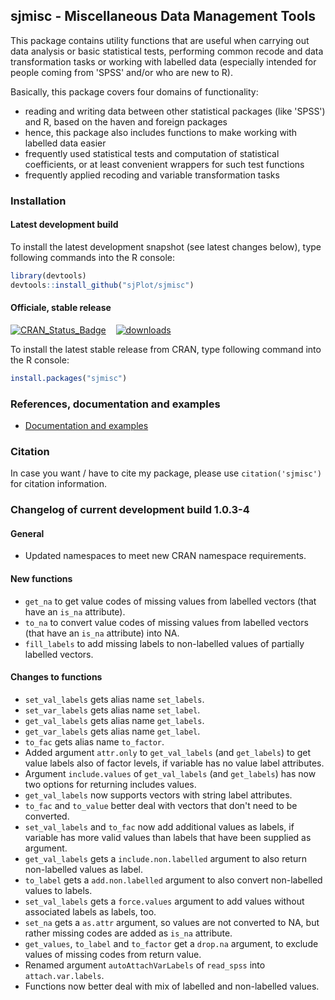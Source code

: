 sjmisc - Miscellaneous Data Management Tools
------------------------------------------------------------------------------
This package contains utility functions that are useful when carrying out data analysis or basic statistical tests, performing common recode and data transformation tasks or working with labelled data (especially intended for people coming from 'SPSS' and/or who are new to R).

Basically, this package covers four domains of functionality:
* reading and writing data between other statistical packages (like 'SPSS') and R, based on the haven and foreign packages
* hence, this package also includes functions to make working with labelled data easier
* frequently used statistical tests and computation of statistical coefficients, or at least convenient wrappers for such test functions
* frequently applied recoding and variable transformation tasks


### Installation

#### Latest development build

To install the latest development snapshot (see latest changes below), type following commands into the R console:

```r
library(devtools)
devtools::install_github("sjPlot/sjmisc")
```

#### Officiale, stable release
[![CRAN_Status_Badge](http://www.r-pkg.org/badges/version/sjmisc)](http://cran.r-project.org/package=sjmisc)
&#160;&#160;
[![downloads](http://cranlogs.r-pkg.org/badges/sjmisc)](http://cranlogs.r-pkg.org/)

To install the latest stable release from CRAN, type following command into the R console:

```r
install.packages("sjmisc")
```

### References, documentation and examples

- [Documentation and examples](http://www.strengejacke.de/sjPlot/)


### Citation

In case you want / have to cite my package, please use `citation('sjmisc')` for citation information. 


### Changelog of current development build 1.0.3-4

#### General
* Updated namespaces to meet new CRAN namespace requirements.

#### New functions
* `get_na` to get value codes of missing values from labelled vectors (that have an `is_na` attribute).
* `to_na` to convert value codes of missing values from labelled vectors (that have an `is_na` attribute) into NA.
* `fill_labels` to add missing labels to non-labelled values of partially labelled vectors.

#### Changes to functions
* `set_val_labels` gets alias name `set_labels`.
* `set_var_labels` gets alias name `set_label`.
* `get_val_labels` gets alias name `get_labels`.
* `get_var_labels` gets alias name `get_label`.
* `to_fac` gets alias name `to_factor`.
* Added argument `attr.only` to `get_val_labels` (and `get_labels`) to get value labels also of factor levels, if variable has no value label attributes.
* Argument `include.values` of `get_val_labels` (and `get_labels`) has now two options for returning includes values.
* `get_val_labels` now supports vectors with string label attributes.
* `to_fac` and `to_value` better deal with vectors that don't need to be converted.
* `set_val_labels` and `to_fac` now add additional values as labels, if variable has more valid values than labels that have been supplied as argument.
* `get_val_labels` gets a `include.non.labelled` argument to also return non-labelled values as label.
* `to_label` gets a `add.non.labelled` argument to also convert non-labelled values to labels.
* `set_val_labels` gets a `force.values` argument to add values without associated labels as labels, too.
* `set_na` gets a `as.attr` argument, so values are not converted to NA, but rather missing codes are added as `is_na` attribute.
* `get_values`, `to_label` and `to_factor` get a `drop.na` argument, to exclude values of missing codes from return value.
* Renamed argument `autoAttachVarLabels` of `read_spss` into `attach.var.labels`.
* Functions now better deal with mix of labelled and non-labelled values.
